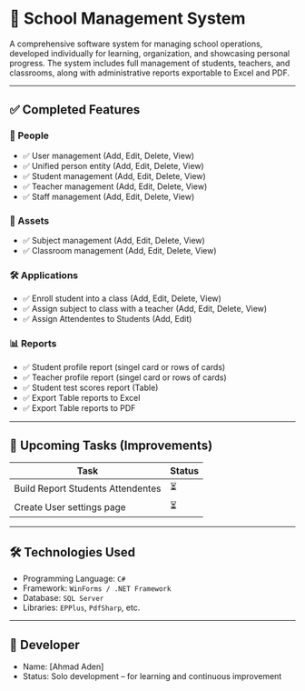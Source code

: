 ﻿# 🏫 School Management System

A comprehensive software system for managing school operations, developed individually for learning, organization, and showcasing personal progress. The system includes full management of students, teachers, and classrooms, along with administrative reports exportable to Excel and PDF.

---

## ✅ Completed Features

### 👥 People
- ✅ User management (Add, Edit, Delete, View)
- ✅ Unified person entity (Add, Edit, Delete, View)
- ✅ Student management (Add, Edit, Delete, View)
- ✅ Teacher management (Add, Edit, Delete, View)
- ✅ Staff management (Add, Edit, Delete, View)

### 🏫 Assets
- ✅ Subject management (Add, Edit, Delete, View)
- ✅ Classroom management (Add, Edit, Delete, View)

### 🛠️ Applications
- ✅ Enroll student into a class (Add, Edit, Delete, View)
- ✅ Assign subject to class with a teacher (Add, Edit, Delete, View)
- ✅ Assign Attendentes to Students (Add, Edit)

### 📊 Reports
- ✅ Student profile report (singel card or rows of cards)
- ✅ Teacher profile report (singel card or rows of cards)
- ✅ Student test scores report (Table)
- ✅ Export Table reports to Excel 
- ✅ Export Table reports to PDF 

---

## 🚧 Upcoming Tasks (Improvements)

| Task                                             | Status  |
|--------------------------------------------------|---------|
| Build Report Students Attendentes				   | ⏳      |
| Create User settings page						   | ⏳      |

---

## 🛠️ Technologies Used
- Programming Language: `C#`
- Framework: `WinForms / .NET Framework`
- Database: `SQL Server`
- Libraries: `EPPlus`, `PdfSharp`, etc.

---

## 👤 Developer
- Name: [Ahmad Aden]
- Status: Solo development – for learning and continuous improvement

